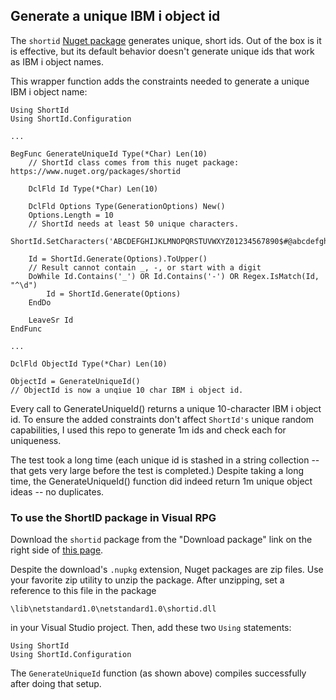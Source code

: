 ## Generate a unique IBM i object id 

The `shortid` [Nuget package](https://www.nuget.org/packages/shortid) generates unique, short ids. Out of the box is it is effective, but its default behavior doesn't generate unique ids that work as IBM i object names. 

This wrapper function adds the constraints needed to generate a unique IBM i object name:

```
Using ShortId 
Using ShortId.Configuration 

...

BegFunc GenerateUniqueId Type(*Char) Len(10) 
    // ShortId class comes from this nuget package: https://www.nuget.org/packages/shortid

    DclFld Id Type(*Char) Len(10)

    DclFld Options Type(GenerationOptions) New()
    Options.Length = 10
    // ShortId needs at least 50 unique characters. 
    ShortId.SetCharacters('ABCDEFGHIJKLMNOPQRSTUVWXYZ01234567890$#@abcdefghijklmnopqrstuvwxyz')

    Id = ShortId.Generate(Options).ToUpper()
    // Result cannot contain _, -, or start with a digit
    DoWhile Id.Contains('_') OR Id.Contains('-') OR Regex.IsMatch(Id, "^\d") 
        Id = ShortId.Generate(Options)
    EndDo             

    LeaveSr Id
EndFunc

...

DclFld ObjectId Type(*Char) Len(10)

ObjectId = GenerateUniqueId() 
// ObjectId is now a unqiue 10 char IBM i object id.

```    
Every call to GenerateUniqueId() returns a unique 10-character IBM i object id. To ensure the added constraints don't affect `ShortId's` unique random capabilities, I used this repo to generate 1m ids and check each for uniqueness. 

The test took a long time (each unique id is stashed in a string collection -- that gets very large before the test is completed.) Despite taking a long time, the GenerateUniqueId() function did indeed return 1m unique object ideas -- no duplicates. 

### To use the ShortID package in Visual RPG

Download the `shortid` package from the "Download package" link on the right side of [this page](https://www.nuget.org/packages/shortid).

Despite the download's `.nupkg` extension, Nuget packages are zip files. Use your favorite zip utility to unzip the package. After unzipping, set a reference to this file in the package 

    \lib\netstandard1.0\netstandard1.0\shortid.dll

in your Visual Studio project. Then, add these two `Using` statements:

```
Using ShortId 
Using ShortId.Configuration 
```

The `GenerateUniqueId` function (as shown above) compiles successfully after doing that setup. 